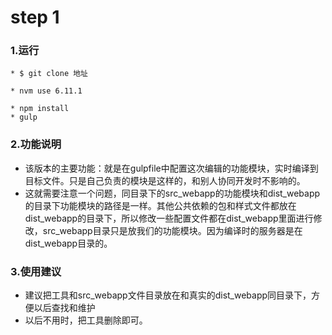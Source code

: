 # step 1

### 1.运行

```
* $ git clone 地址

* nvm use 6.11.1

* npm install 
* gulp 

```

### 2.功能说明

* 该版本的主要功能：就是在gulpfile中配置这次编辑的功能模块，实时编译到目标文件。只是自己负责的模块是这样的，和别人协同开发时不影响的。
* 这就需要注意一个问题，同目录下的src_webapp的功能模块和dist_webapp的目录下功能模块的路径是一样。其他公共依赖的包和样式文件都放在dist_webapp的目录下，所以修改一些配置文件都在dist_webapp里面进行修改，src_webapp目录只是放我们的功能模块。因为编译时的服务器是在dist_webapp目录的。

### 3.使用建议

* 建议把工具和src_webapp文件目录放在和真实的dist_webapp同目录下，方便以后查找和维护
* 以后不用时，把工具删除即可。

